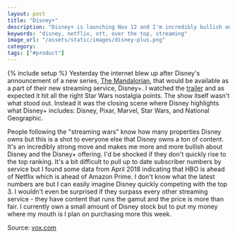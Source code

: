 ```yaml
---
layout: post
title: "Disney+"
description: "Disney+ is launching Nov 12 and I'm incredibly bullish on its prospects."
keywords: "disney, netflix, ott, over the top, streaming"
image_url: "/assets/static/images/disney-plus.png" 
category:
tags: ["#product"]
---
```

{% include setup %}
Yesterday the internet blew up after Disney's announcement of a new series, [The Mandalorian](https://en.wikipedia.org/wiki/The_Mandalorian), that would be available as a part of their new streaming service, Disney+. I watched the [trailer](https://www.youtube.com/watch?v=aOC8E8z_ifw) and as expected it hit all the right Star Wars nostalgia points. The show itself wasn't what stood out. Instead it was the closing scene where Disney highlights what Disney+ includes: Disney, Pixar, Marvel, Star Wars, and National Geographic.

<amp-img src="{{ IMG_PATH }}disney-plus.png" alt="Disney+ ownership" width="1256" height="521" layout="responsive"></amp-img>

People following the "streaming wars" know how many properties Disney owns but this is a shot to everyone else that Disney owns a ton of content. It's an incredibly strong move and makes me more and more bullish about Disney and the Disney+ offering. I'd be shocked if they don't quickly rise to the top ranking. It's a bit difficult to pull up to date subscriber numbers by service but I found some data from April 2018 indicating that HBO is ahead of Netflix which is ahead of Amazon Prime. I don't know what the latest numbers are but I can easily imagine Disney quickly competing with the top 3. I wouldn't even be surprised if they surpass every other streaming service - they have content that runs the gamut and the price is more than fair. I currently own a small amount of Disney stock but to put my money where my mouth is I plan on purchasing more this week.

<amp-img src="{{ IMG_PATH }}streaming-subscribers-april-2018.png" alt="Number of streaming subscribers as of April 2018" width="762" height="427" layout="responsive"></amp-img>
<p class="caption">Source: <a href="https://www.vox.com/2018/4/19/17257942/amazon-prime-100-million-subscribers-hulu-hbo-tinder-members">vox.com</a></p>
